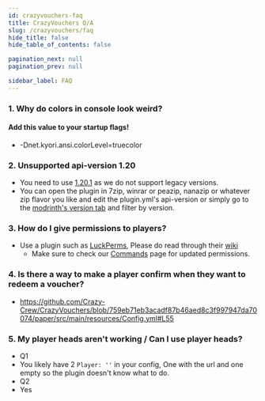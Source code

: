 ```yaml
---
id: crazyvouchers-faq
title: CrazyVouchers Q/A
slug: /crazyvouchers/faq
hide_title: false
hide_table_of_contents: false

pagination_next: null
pagination_prev: null

sidebar_label: FAQ
---
```

### 1. Why do colors in console look weird?
#### Add this value to your startup flags!
 * -Dnet.kyori.ansi.colorLevel=truecolor

### 2. Unsupported api-version 1.20
 * You need to use [1.20.1](https://papermc.io/) as we do not support legacy versions.
 * You can open the plugin in 7zip, winrar or peazip, nanazip or whatever zip flavor you like and edit the plugin.yml's api-version or simply go to the [modrinth's version tab](https://modrinth.com/plugin/crazyvouchers/versions) and filter by version.

### 3. How do I give permissions to players?
 * Use a plugin such as [LuckPerms](https://luckperms.net), Please do read through their [wiki](https://luckperms.net/wiki)
   * Make sure to check our [Commands](info/commands/permissions) page for updated permissions.

### 4. Is there a way to make a player confirm when they want to redeem a voucher?
 * https://github.com/Crazy-Crew/CrazyVouchers/blob/759eb71eb3acadf87b46aed8c3f997947da70074/paper/src/main/resources/Config.yml#L55

### 5. My player heads aren't working / Can I use player heads?
 * Q1
  * You likely have 2 `Player: ''` in your config, One with the url and one empty so the plugin doesn't know what to do.
 * Q2
  * Yes